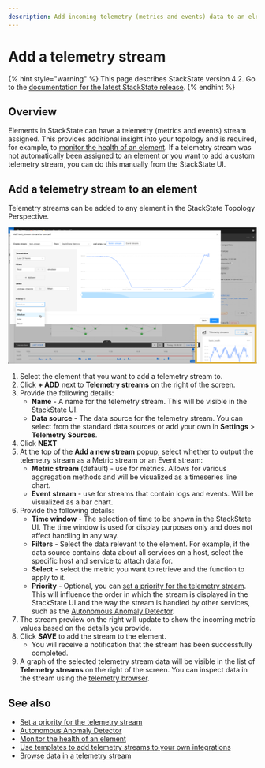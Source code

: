 ```yaml
---
description: Add incoming telemetry (metrics and events) data to an element.
---
```


# Add a telemetry stream

{% hint style="warning" %}
This page describes StackState version 4.2.
Go to the [documentation for the latest StackState release](https://docs.stackstate.com/).
{% endhint %}

## Overview

Elements in StackState can have a telemetry \(metrics and events\) stream assigned. This provides additional insight into your topology and is required, for example, to [monitor the health of an element](/use/health-state-and-event-notifications/add-a-health-check.md). If a telemetry stream was not automatically been assigned to an element or you want to add a custom telemetry stream, you can do this manually from the StackState UI.

## Add a telemetry stream to an element

Telemetry streams can be added to any element in the StackState Topology Perspective.

![Add a telemetry stream to an element](../../.gitbook/assets/v42_add_telemetry_stream.png)

1. Select the element that you want to add a telemetry stream to.
2. Click **+ ADD** next to **Telemetry streams** on the right of the screen.
3. Provide the following details:
   * **Name** - A name for the telemetry stream. This will be visible in the StackState UI. 
   * **Data source** - The data source for the telemetry stream. You can select from the standard data sources or add your own in **Settings** &gt; **Telemetry Sources**.
4. Click **NEXT**
5. At the top of the **Add a new stream** popup, select whether to output the telemetry stream as a Metric stream or an Event stream:
   * **Metric stream** \(default\) - use for metrics. Allows for various aggregation methods and will be visualized as a timeseries line chart.
   * **Event stream** - use for streams that contain logs and events. Will be visualized as a bar chart.
6. Provide the following details:
   * **Time window** - The selection of time to be shown in the StackState UI. The time window is used for display purposes only and does not affect handling in any way.
   * **Filters** - Select the data relevant to the element. For example, if the data source contains data about all services on a host, select the specific host and service to attach data for.
   * **Select** - select the metric you want to retrieve and the function to apply to it.
   * **Priority** - Optional, you can [set a priority for the telemetry stream](../../configure/telemetry/how_to_use_the_priority_field_for_components.md). This will influence the order in which the stream is displayed in the StackState UI and the way the stream is handled by other services, such as the [Autonomous Anomaly Detector](../../stackpacks/add-ons/aad.md).
7. The stream preview on the right will update to show the incoming metric values based on the details you provide.
8. Click **SAVE** to add the stream to the element.
   * You will receive a notification that the stream has been successfully completed. 
9. A graph of the selected telemetry stream data will be visible in the list of **Telemetry streams** on the right of the screen. You can inspect data in the stream using the [telemetry browser](../views/browse-telemetry.md).

## See also

* [Set a priority for the telemetry stream](/configure/telemetry/how_to_use_the_priority_field_for_components.md)
* [Autonomous Anomaly Detector](/stackpacks/add-ons/aad.md)
* [Monitor the health of an element](/use/health-state-and-event-notifications/add-a-health-check.md)
* [Use templates to add telemetry streams to your own integrations](/configure/telemetry/telemetry_synchronized_topology.md)
* [Browse data in a telemetry stream](/use/views/browse-telemetry.md)

